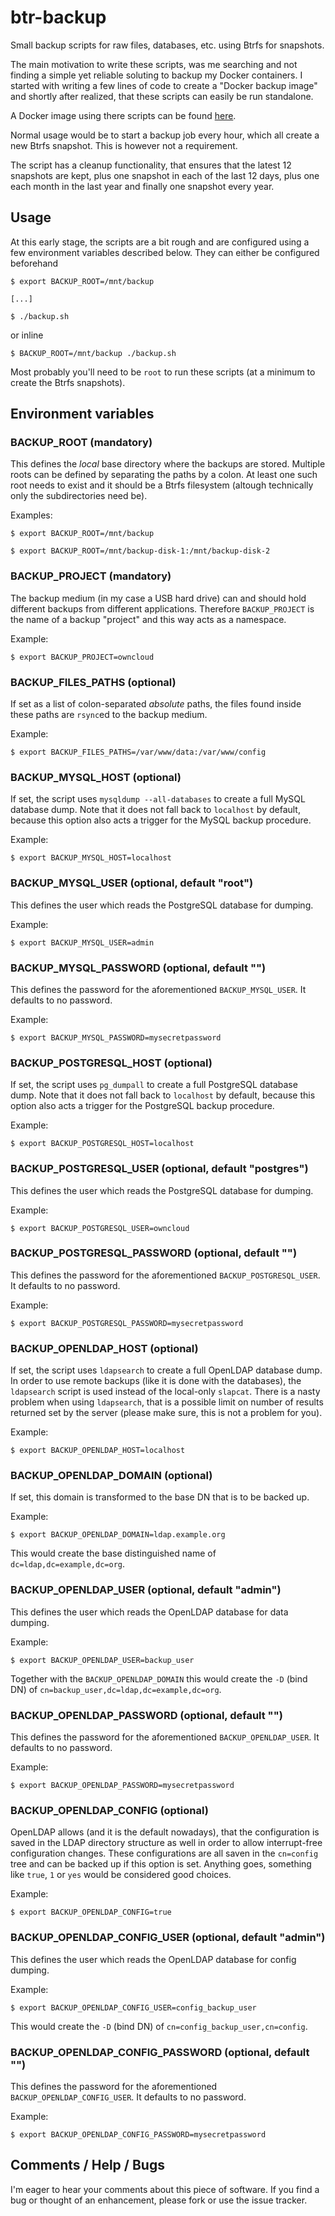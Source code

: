 btr-backup
==========

Small backup scripts for raw files, databases, etc. using Btrfs for snapshots.

The main motivation to write these scripts, was me searching and not finding a
simple yet reliable soluting to backup my Docker containers. I started with
writing a few lines of code to create a "Docker backup image" and shortly after
realized, that these scripts can easily be run standalone.

A Docker image using there scripts can be found
[here](https://registry.hub.docker.com/u/dinkel/backup/).

Normal usage would be to start a backup job every hour, which all create a new
Btrfs snapshot. This is however not a requirement.

The script has a cleanup functionality, that ensures that the latest 12
snapshots are kept, plus one snapshot in each of the last 12 days, plus one
each month in the last year and finally one snapshot every year.

Usage
-----

At this early stage, the scripts are a bit rough and are configured using a few
environment variables described below. They can either be configured beforehand

    $ export BACKUP_ROOT=/mnt/backup

    [...]

    $ ./backup.sh

or inline

    $ BACKUP_ROOT=/mnt/backup ./backup.sh

Most probably you'll need to be `root` to run these scripts (at a minimum to
create the Btrfs snapshots).

Environment variables
---------------------

### BACKUP_ROOT (mandatory)

This defines the *local* base directory where the backups are stored. Multiple
roots can be defined by separating the paths by a colon. At least one such 
root needs to exist and it should be a Btrfs filesystem (altough technically 
only the subdirectories need be).

Examples:

    $ export BACKUP_ROOT=/mnt/backup
    
    $ export BACKUP_ROOT=/mnt/backup-disk-1:/mnt/backup-disk-2

### BACKUP_PROJECT (mandatory)

The backup medium (in my case a USB hard drive) can and should hold different
backups from different applications. Therefore `BACKUP_PROJECT` is the name of a
backup "project" and this way acts as a namespace.

Example:

    $ export BACKUP_PROJECT=owncloud

### BACKUP_FILES_PATHS (optional)

If set as a list of colon-separated *absolute* paths, the files found inside
these paths are `rsync`ed to the backup medium.

Example:

    $ export BACKUP_FILES_PATHS=/var/www/data:/var/www/config

### BACKUP_MYSQL_HOST (optional)

If set, the script uses `mysqldump --all-databases` to create a full MySQL
database dump. Note that it does not fall back to `localhost` by default,
because this option also acts a trigger for the MySQL backup procedure.

Example:

    $ export BACKUP_MYSQL_HOST=localhost

### BACKUP_MYSQL_USER (optional, default "root")

This defines the user which reads the PostgreSQL database for dumping.

Example:

    $ export BACKUP_MYSQL_USER=admin

### BACKUP_MYSQL_PASSWORD (optional, default "")

This defines the password for the aforementioned `BACKUP_MYSQL_USER`. It
defaults to no password.

Example:

    $ export BACKUP_MYSQL_PASSWORD=mysecretpassword

### BACKUP_POSTGRESQL_HOST (optional)

If set, the script uses `pg_dumpall` to create a full PostgreSQL database dump.
Note that it does not fall back to `localhost` by default, because this option
also acts a trigger for the PostgreSQL backup procedure.

Example:

    $ export BACKUP_POSTGRESQL_HOST=localhost

### BACKUP_POSTGRESQL_USER (optional, default "postgres")

This defines the user which reads the PostgreSQL database for dumping.

Example:

    $ export BACKUP_POSTGRESQL_USER=owncloud

### BACKUP_POSTGRESQL_PASSWORD (optional, default "")

This defines the password for the aforementioned `BACKUP_POSTGRESQL_USER`. It
defaults to no password.

Example:

    $ export BACKUP_POSTGRESQL_PASSWORD=mysecretpassword

### BACKUP_OPENLDAP_HOST (optional)

If set, the script uses `ldapsearch` to create a full OpenLDAP database dump.
In order to use remote backups (like it is done with the databases), the
`ldapsearch` script is used instead of the local-only `slapcat`. There is a
nasty problem when using `ldapsearch`, that is a possible limit on number of
results returned set by the server (please make sure, this is not a problem for
you).

Example:

    $ export BACKUP_OPENLDAP_HOST=localhost

### BACKUP_OPENLDAP_DOMAIN (optional)

If set, this domain is transformed to the base DN that is to be backed up.

Example:

    $ export BACKUP_OPENLDAP_DOMAIN=ldap.example.org

This would create the base distinguished name of `dc=ldap,dc=example,dc=org`.

### BACKUP_OPENLDAP_USER (optional, default "admin")

This defines the user which reads the OpenLDAP database for data dumping.

Example:

    $ export BACKUP_OPENLDAP_USER=backup_user

Together with the `BACKUP_OPENLDAP_DOMAIN` this would create the `-D` (bind DN)
of `cn=backup_user,dc=ldap,dc=example,dc=org`.

### BACKUP_OPENLDAP_PASSWORD (optional, default "")

This defines the password for the aforementioned `BACKUP_OPENLDAP_USER`. It
defaults to no password.

Example:

    $ export BACKUP_OPENLDAP_PASSWORD=mysecretpassword

### BACKUP_OPENLDAP_CONFIG (optional)

OpenLDAP allows (and it is the default nowadays), that the configuration is
saved in the LDAP directory structure as well in order to allow interrupt-free
configuration changes. These configurations are all saven in the `cn=config`
tree and can be backed up if this option is set. Anything goes, something like
`true`, `1` or `yes` would be considered good choices.

Example:

    $ export BACKUP_OPENLDAP_CONFIG=true

### BACKUP_OPENLDAP_CONFIG_USER (optional, default "admin")

This defines the user which reads the OpenLDAP database for config dumping.

Example:

    $ export BACKUP_OPENLDAP_CONFIG_USER=config_backup_user

This would create the `-D` (bind DN) of `cn=config_backup_user,cn=config`.

### BACKUP_OPENLDAP_CONFIG_PASSWORD (optional, default "")

This defines the password for the aforementioned `BACKUP_OPENLDAP_CONFIG_USER`.
It defaults to no password.

Example:

    $ export BACKUP_OPENLDAP_CONFIG_PASSWORD=mysecretpassword

Comments / Help / Bugs
----------------------

I'm eager to hear your comments about this piece of software. If you find a bug
or thought of an enhancement, please fork or use the issue tracker.
